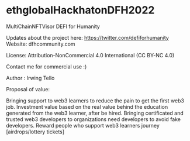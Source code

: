 # ethglobalHackhatonDFH2022
MultiChainNFTVisor
DEFI for Humanity

Updates about the project here: https://twitter.com/defiforhumanity
Website: dfhcommunity.com

License: Attribution-NonCommercial 4.0 International (CC BY-NC 4.0)

Contact me for commercial use :)

Author : Irwing Tello

Proposal of value:

Bringing support to web3 learners to reduce the pain to get the first web3 job.
Investment value based on the real value behind the education generated from the web3 learner, after be hired.
Bringing certificated and trusted web3 developers to organizations need developers to avoid fake developers.
Reward people who support web3 learners journey [airdrops/lottery tickets]
